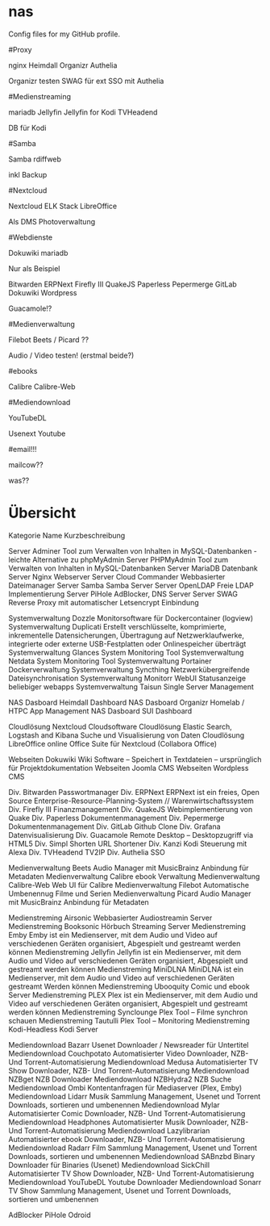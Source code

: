 # nas
Config files for my GitHub profile.

#Proxy

nginx
Heimdall
Organizr
Authelia


Organizr testen
SWAG für ext
SSO mit Authelia

#Medienstreaming

mariadb
Jellyfin
Jellyfin for Kodi
TVHeadend


DB für Kodi

#Samba

Samba
rdiffweb




inkl Backup

#Nextcloud

Nextcloud
ELK Stack
LibreOffice



Als DMS
Photoverwaltung


#Webdienste

Dokuwiki
mariadb




Nur als Beispiel





Bitwarden
ERPNext
Firefly III
QuakeJS
Paperless
Pepermerge
GitLab
Dokuwiki
Wordpress

Guacamole!?


#Medienverwaltung

Filebot
Beets / Picard ??




Audio / Video
testen! (erstmal beide?)


#ebooks

Calibre
Calibre-Web


#Mediendownload

YouTubeDL





Usenext
Youtube


#email!!!

mailcow??





was??




# Übersicht

Kategorie	Name	Kurzbeschreibung
		
Server	Adminer	Tool zum Verwalten von Inhalten in MySQL-Datenbanken - leichte Alternative zu phpMyAdmin
Server	PHPMyAdmin	Tool zum Verwalten von Inhalten in MySQL-Datenbanken
Server	MariaDB	Datenbank
Server	Nginx	Webserver
Server	Cloud Commander	Webbasierter Dateimanager
Server	Samba	Samba Server
Server	OpenLDAP	Freie LDAP Implementierung
Server	PiHole	AdBlocker, DNS Server
Server	SWAG	Reverse Proxy mit automatischer Letsencrypt Einbindung
		
Systemverwaltung	Dozzle	Monitorsoftware für Dockercontainer (logview)
Systemverwaltung	Duplicati	Erstellt verschlüsselte, komprimierte, inkrementelle Datensicherungen,  Übertragung auf Netzwerklaufwerke, integrierte oder externe USB-Festplatten oder Onlinespeicher überträgt
Systemverwaltung	Glances	System Monitoring Tool
Systemverwaltung	Netdata	System Monitoring Tool
Systemverwaltung	Portainer	Dockerverwaltung
Systemverwaltung	Syncthing	Netzwerkübergreifende Dateisynchronisation
Systemverwaltung	Monitorr	WebUI Statusanzeige beliebiger webapps
Systemverwaltung	Taisun	Single Server Management
		
NAS Dasboard	Heimdall	Dashboard
NAS Dasboard	Organizr	Homelab / HTPC App Management
NAS Dasboard	SUI	Dashboard
		
Cloudlösung	Nextcloud	Cloudsoftware
Cloudlösung	Elastic Search, Logstash and Kibana	Suche und Visualisierung von Daten
Cloudlösung	LibreOffice	online Office Suite für Nextcloud (Collabora Office)
		
Webseiten	Dokuwiki	Wiki Software – Speichert in Textdateien – ursprünglich für Projektdokumentation
Webseiten	Joomla	CMS
Webseiten	Wordpless	CMS
		
Div.	Bitwarden	Passwortmanager
Div.	ERPNext	ERPNext ist ein freies, Open Source Enterprise-Resource-Planning-System // Warenwirtschaftssystem
Div.	Firefly III	Finanzmanagement
Div.	QuakeJS	Webimplementierung von Quake
Div.	Paperless	Dokumentenmanagement
Div.	Pepermerge	Dokumentenmanagement
Div.	GitLab	Github Clone
Div.	Grafana	Datenvisualisierung
Div.	Guacamole	Remote Desktop – Desktopzugriff via HTML5
Div.	Simpl Shorten	URL Shortener
Div.	Kanzi	Kodi Steuerung mit Alexa
Div.	TVHeadend	TV2IP
Div.	Authelia	SSO
		
Medienverwaltung	Beets	Audio Manager mit MusicBrainz Anbindung für Metadaten
Medienverwaltung	Calibre	ebook Verwaltung
Medienverwaltung	Calibre-Web	Web UI für Calibre
Medienverwaltung	Filebot	Automatische Umbenennug Filme und Serien
Medienverwaltung	Picard	Audio Manager mit MusicBrainz Anbindung für Metadaten
		
Medienstreming	Airsonic	Webbasierter Audiostreamin Server
Medienstreming	Booksonic	Hörbuch Streaming Server
Medienstreming	Emby	Emby ist ein Medienserver, mit dem Audio und Video auf verschiedenen Geräten organisiert,  Abgespielt und gestreamt werden können
Medienstreming	Jellyfin	Jellyfin ist ein Medienserver, mit dem Audio und Video auf verschiedenen Geräten organisiert,  Abgespielt und gestreamt werden können
Medienstreming	MiniDLNA	MiniDLNA ist ein Medienserver, mit dem Audio und Video auf verschiedenen Geräten gestreamt  Werden können
Medienstreming	Ubooquity	Comic und ebook Server
Medienstreming	PLEX	Plex ist ein Medienserver, mit dem Audio und Video auf verschiedenen Geräten organisiert,  Abgespielt und gestreamt werden können
Medienstreming	Synclounge	Plex Tool – Filme synchron schauen
Medienstreming	Tautulli	Plex Tool – Monitoring
Medienstreming	Kodi-Headless	Kodi Server
		
Mediendownload	Bazarr	Usenet Downloader / Newsreader für Untertitel
Mediendownload	Couchpotato	Automatisierter Video Downloader, NZB- Und Torrent-Automatisierung
Mediendownload	Medusa	Automatisierter TV Show Downloader, NZB- Und Torrent-Automatisierung
Mediendownload	NZBget	NZB Downloader
Mediendownload	NZBHydra2	NZB Suche
Mediendownload	Ombi	Kontentanfragen für Mediaserver (Plex, Emby)
Mediendownload	Lidarr	Musik Sammlung Management, Usenet und Torrent Downloads, sortieren und umbenennen
Mediendownload	Mylar	Automatisierter Comic Downloader, NZB- Und Torrent-Automatisierung
Mediendownload	Headphones	Automatisierter Musik Downloader, NZB- Und Torrent-Automatisierung
Mediendownload	Lazylibrarian	Automatisierter ebook Downloader, NZB- Und Torrent-Automatisierung
Mediendownload	Radarr	Film Sammlung Management, Usenet und Torrent Downloads, sortieren und umbenennen
Mediendownload	SABnzbd	Binary Downloader für Binaries (Usenet)
Mediendownload	SickChill	Automatisierter TV Show Downloader, NZB- Und Torrent-Automatisierung
Mediendownload	YouTubeDL	Youtube Downloader
Mediendownload	Sonarr	TV Show Sammlung Management, Usenet und Torrent Downloads, sortieren und umbenennen
		
		
AdBlocker	PiHole	Odroid
